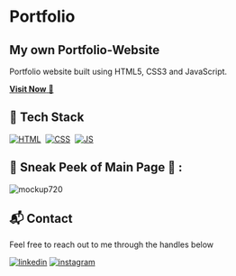 # Portfolio

## My own Portfolio-Website
Portfolio website built using HTML5, CSS3 and JavaScript.

<a href="https://raunaksharma.netlify.app/" target="_blank">**Visit Now** 🚀</a>


## 📌 Tech Stack
[![HTML](https://img.shields.io/badge/html5%20-%23E34F26.svg?&style=for-the-badge&logo=html5&logoColor=white)]()&nbsp;
[![CSS](https://img.shields.io/badge/css3%20-%231572B6.svg?&style=for-the-badge&logo=css3&logoColor=white)]()&nbsp;
[![JS](https://img.shields.io/badge/javascript%20-%23323330.svg?&style=for-the-badge&logo=javascript&logoColor=%23F7DF1E)]()


## 📌 Sneak Peek of Main Page 🙈 :
![mockup720](https://github.com/Raunak2424/Portfolio/assets/131706070/93cca192-115c-4d5a-bf0d-ba9a97f0e536)



<h2>📬 Contact</h2>

Feel free to reach out to me through the handles below

[![linkedin](https://img.shields.io/badge/LinkedIn-0077B5?style=for-the-badge&logo=linkedin&logoColor=white)](https://www.linkedin.com/in/raunak-sharma-a903a1224/)
[![instagram](https://img.shields.io/badge/Instagram-E4405F?style=for-the-badge&logo=instagram&logoColor=white)](https://www.instagram.com/raunaksharmaaaa/)
